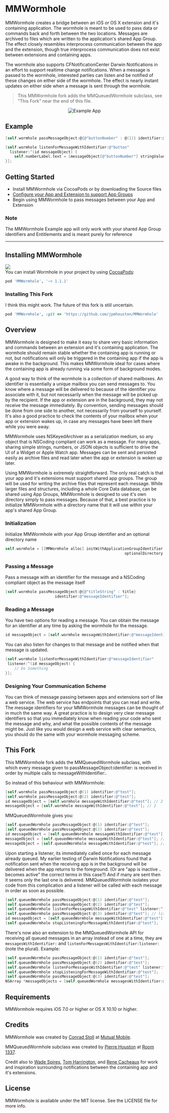 # MMWormhole

MMWormhole creates a bridge between an iOS or OS X extension and it's containing application. The wormhole is meant to be used to pass data or commands back and forth between the two locations. Messages are archived to files which are written to the application's shared App Group. The effect closely resembles interprocess communication between the app and the extension, though true interprocess communication does not exist between extensions and containing apps. 

The wormhole also supports CFNotificationCenter Darwin Notifications in an effort to support realtime change notifications. When a message is passed to the wormhole, interested parties can listen and be notified of these changes on either side of the wormhole. The effect is nearly instant updates on either side when a message is sent through the wormhole.

> This MMWormhole fork adds the MMQueuedWormhole subclass, see "This Fork" near the end of this file.

<p align="center">
<img src="MMWormhole.gif") alt="Example App"/>
</p>

## Example

```objective-c
[self.wormhole passMessageObject:@{@"buttonNumber" : @(1)} identifier:@"button"];

[self.wormhole listenForMessageWithIdentifier:@"button" 
  listener:^(id messageObject) {
    self.numberLabel.text = [messageObject[@"buttonNumber"] stringValue];
}];
```

## Getting Started

- Install MMWormhole via CocoaPods or by downloading the Source files
- [Configure your App and Extension to support App Groups](https://developer.apple.com/library/ios/documentation/General/Conceptual/ExtensibilityPG/ExtensionScenarios.html)
- Begin using MMWormhole to pass messages between your App and Extension

### Note

The MMWormhole Example app will only work with your shared App Group identifiers and Entitlements and is meant purely for reference

---
## Installing MMWormhole
<img src="https://cocoapod-badges.herokuapp.com/v/MMWormhole/badge.png"/><br/>
You can install Wormhole in your project by using [CocoaPods](https://github.com/cocoapods/cocoapods):

```Ruby
pod 'MMWormhole', '~> 1.1.1'
```

### Installing This Fork

I think this might work. The future of this fork is still uncertain.

```Ruby
pod 'MMWormhole', :git => 'https://github.com/jpmhouston/MMWormhole'
```


## Overview

MMWormhole is designed to make it easy to share very basic information and commands between an extension and it's containing application. The wormhole should remain stable whether the containing app is running or not, but notifications will only be triggered in the containing app if the app is awake in the background. This makes MMWormhole ideal for cases where the containing app is already running via some form of background modes. 

A good way to think of the wormhole is a collection of shared mailboxes. An identifier is essentially a unique mailbox you can send messages to. You know where a message will be delivered to because of the identifier you associate with it, but not necessarily when the message will be picked up by the recipient. If the app or extension are in the background, they may not receive the message immediately. By convention, sending messages should be done from one side to another, not necessarily from yourself to yourself. It's also a good practice to check the contents of your mailbox when your app or extension wakes up, in case any messages have been left there while you were away.

MMWormhole uses NSKeyedArchiver as a serialization medium, so any object that is NSCoding compliant can work as a message. For many apps, sharing simple strings, numbers, or JSON objects is sufficient to drive the UI of a Widget or Apple Watch app. Messages can be sent and persisted easily as archive files and read later when the app or extension is woken up later.

Using MMWormhole is extremely straightforward. The only real catch is that your app and it's extensions must support shared app groups. The group will be used for writing the archive files that represent each message. While larger files and structures, including a whole Core Data database, can be shared using App Groups, MMWormhole is designed to use it's own directory simply to pass messages. Because of that, a best practice is to initialize MMWormhole with a directory name that it will use within your app's shared App Group.

### Initialization

Initialize MMWormhole with your App Group identifier and an optional directory name

```objective-c
self.wormhole = [[MMWormhole alloc] initWithApplicationGroupIdentifier:@"group.com.mutualmobile.wormhole"
                                                     optionalDirectory:@"wormhole"];
```

### Passing a Message

Pass a message with an identifier for the message and a NSCoding compliant object as the message itself

```objective-c
[self.wormhole passMessageObject:@{@"titleString" : title} 
                      identifier:@"messageIdentifier"];

```

### Reading a Message

You have two options for reading a message. You can obtain the message for an identifier at any time by asking the wormhole for the message. 

```objective-c
id messageObject = [self.wormhole messageWithIdentifier:@"messageIdentifier"];
```

You can also listen for changes to that message and be notified when that message is updated.

```objective-c
[self.wormhole listenForMessageWithIdentifier:@"messageIdentifier" 
 listener:^(id messageObject) {
    // Do Something
}];

```

### Designing Your Communication Scheme

You can think of message passing between apps and extensions sort of like a web service. The web service has endpoints that you can read and write. The message identifiers for your MMWormhole messages can be thought of in much the same way. A great practice is to design very clear message identifiers so that you immediately know when reading your code who sent the message and why, and what the possible contents of the message might be. Just like you would design a web service with clear semantics, you should do the same with your wormhole messaging scheme.


## This Fork

This MMWormhole fork adds the MMQueuedWormhole subclass, with which every message given to passMessageObject:identifier: is received in order by multiple calls to messageWithIdentifier:.

So instead of this behaviour with MMWormhole:

```objective-c
[self.wormhole passMessageObject:@(1) identifier:@"test"];
[self.wormhole passMessageObject:@(2) identifier:@"test"];
id messageObject = [self.wormhole messageWithIdentifier:@"test"]; // 2
messageObject = [self.wormhole messageWithIdentifier:@"test"]; // 2
```

MMQueuedWormhole gives you:

```objective-c
[self.queuedWormhole passMessageObject:@(1) identifier:@"test"];
[self.queuedWormhole passMessageObject:@(2) identifier:@"test"];
id messageObject = [self.queuedWormhole messageWithIdentifier:@"test"]; // 1
messageObject = [self.queuedWormhole messageWithIdentifier:@"test"]; // 2
messageObject = [self.queuedWormhole messageWithIdentifier:@"test"]; // nil
```

Upon starting a listener, its immediately called once for each message already queued.
My earlier testing of Darwin Notifications found that a notification sent when the receiving app is in the background
will be delivered when the app returns to the foreground. (Or are "app is inactive .. becomes active" the correct terms in this case?)
And if many are sent then it seems only the last one is delivered. MMQueuedWormhole isolates your code from this complication and a listener will be called with each message in order as soon as possible.

```objective-c
[self.queuedWormhole passMessageObject:@(1) identifier:@"test"];
[self.queuedWormhole passMessageObject:@(2) identifier:@"test"];
[self.queuedWormhole listenForMessageWithIdentifier:@"test" listener:^(id messageObject) {...}]; // called with messages 1, 2
[self.queuedWormhole passMessageObject:@(3) identifier:@"test"]; // lister block called with message 3
id messageObject = [self.queuedWormhole messageWithIdentifier:@"test"]; // nil
[self.queuedWormhole stopListeningForMessageWithIdentifier:@"test"];
```

There's now also an extension to the MMQueuedWormhole API for receiving all queued messages in an array instead of one at a time, they are `messagesWithIdentifier:` and `listenForMessagesWithIdentifier:listener:` (note the plural). Example:

```objective-c
[self.queuedWormhole passMessageObject:@(1) identifier:@"test"];
[self.queuedWormhole passMessageObject:@(2) identifier:@"test"];
[self.queuedWormhole listenForMessagesWithIdentifier:@"test" listener:^(NSArray *a) {...}]; // called with message array [1, 2]
[self.queuedWormhole stopListeningForMessageWithIdentifier:@"test"];
[self.queuedWormhole passMessageObject:@(3) identifier:@"test"];
NSArray *messageObjects = [self.queuedWormhole messagesWithIdentifier:@"test"]; // [3]
```


## Requirements

MMWormhole requires iOS 7.0 or higher or OS X 10.10 or higher.


## Credits

MMWormhole was created by [Conrad Stoll](http://conradstoll.com) at [Mutual Mobile](http://www.mutualmobile.com).

MMQueuedWormhole subclass was created by [Pierre Houston](https://smallduck.wordpress.com) at [Room 1337](http://room1337.com).

Credit also to [Wade Spires](https://devforums.apple.com/people/mindsaspire), [Tom Harrington](https://twitter.com/atomicbird), and [Rene Cacheaux](https://twitter.com/rcachatx) for work and inspiration surrounding notifications between the containing app and it's extensions.

## License

MMWormhole is available under the MIT license. See the LICENSE file for more info.

